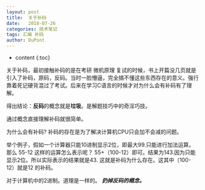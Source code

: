 ```yaml
---
layout: post
title:  关于补码
date:   2018-07-26
categories: 技术笔记
tags: 汇编 补码
author: DuPont
---
```

* content
{:toc}

关于补码，最初接触补码的是在考研 微机原理 复试的时候，书上开篇没几页就是引入了补码，原码，反码。当时一脸懵逼，完全搞不懂这些东西存在的意义。强行靠着死记硬背混过了考试。后来在学习C语言的时候才对为什么会有补码有了理解。

得出结论：**反码**的概念就是**垃圾**。是解题技巧中的奇淫巧技。


通过概念直接理解补码就很简单。





为什么会有补码?
补码的存在是为了解决计算机CPU只会加不会减的问题。

举个例子，假如一个计算器只能10进制显示2位，即最大99.只能进行加法运算。
那么  55-12  这样的运算怎么表示呢？  55+（100-12）即可。结果为143.因为只能显示2位。所以实际表示的结果就是43.  这就是补码为什么存在。这其中（100-12）就是12 的补码。

对于计算机中的2进制。道理是一样的。
***扔掉反码的概念。***


